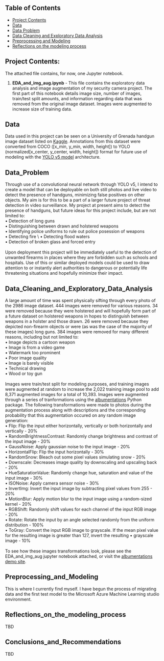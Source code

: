 ## Table of Contents  
- [Project Contents](#Project_Contents)
- [Data](#Data)  
- [Data Problem](#Data_Problem)  
- [Data Cleaning and Exploratory Data Analysis](#Data_Cleaning_and_Exploratory_Data_Analysis)  
- [Preprocessing and Modeling](#Preprocessing_and_Modeling)  
- [Reflections on the modeling process](#Reflections_on_the_modeling_process)  

## Project Contents:

The attached file contains, for now, one Jupyter notebook.
1. **EDA_and_img_aug.ipynb** - This file contains the exploratory data analysis and image augmentation of my security camera project. The first part of this notebook details image size, number of images, train/test split amounts, and information regarding data that was removed from the original image dataset. Images were augmented to increase size of training data.

## Data

Data used in this project can be seen on a University of Grenada handgun image dataset listed on [Kaggle](https://www.kaggle.com/andrewmvd/handgun-detection). Annotations from this dataset were converted from COCO ([x_min, y_min, width, height]) to YOLO (normalized[x_center, y_center, width, height]) format for future use of modeling with the [YOLO v5 model](https://github.com/ultralytics/yolov5) architecture.

## Data_Problem

Through use of a convolutional neural network through YOLO v5, I intend to create a model that can be deployable on both still photos and live video to detect the presence of handguns, minimizing false positives on other objects. My aim is for this to be a part of a larger future project of threat detection in video surveillance. My project at present aims to detect the presence of handguns, but future ideas for this project include, but are not limited to: \
• Detection of long guns \
• Distinguishing between drawn and holstered weapons \
• Identifying police uniforms to rule out police posession of weapons \
• Detecting fire  \ 
• Detecting flood waters \
• Detection of broken glass and forced entry \
 \
Upon deployment this project will be immediately useful to the detection of unwanted firearms in places where they are forbidden such as schools and hospitals. Use of this or similar deployed models could be used to draw attention to or instantly alert authorities to dangerous or potentially life threatening situations and hopefully minimize their impact. 
 
## Data_Cleaning_and_Exploratory_Data_Analysis

A large amount of time was spent physically sifting through every photo of the 2986 image dataset. 444 images were removed for various reasons. 34 were removed because they were holstered and will hopefully form part of a future dataset on holstered weapons in hopes to distinguish between weapons in a holster and those drawn. 26 were removed because they depicted non-firearm objects or were (as was the case of the majority of these images) long guns. 384 images were removed for many different reasons, including but not limited to: \
• Image depicts a cartoon weapon \
• Image is from a video game \
• Watermark too prominent \
• Poor image quality \
• Image is barely visible \
• Technical drawing \
• Wood or toy gun \
 \
Images were train/test split for modeling purposes, and training images were augmented at random to increase the 2,022 training image pool to add 8,371 augmented images for a total of 10,393. Images were augmented through a series of tranformations using the [albumentations](https://albumentations.ai/) Python package. The following transformations were made to photos during the augmentation process along with descriptions and the corresponding probability that this augmentation occured on any random image generation: \
• Flip: Flip the input either horizontally, vertically or both horizontally and vertically - 20% \
• RandomBrightnessContrast: Randomly change brightness and contrast of the input image - 20% \
• GaussNoise: Apply gaussian noise to the input image - 20% \
• HorizontalFlip: Flip the input horizontally - 30% \
• RandomSnow: Bleach out some pixel values simulating snow - 20% \
• Downscale: Decreases image quality by downscaling and upscaling back - 20% \
• HueSaturationValue: Randomly change hue, saturation and value of the input image - 30% \
• ISONoise: Apply camera sensor noise - 30% \
• InvertImg: Invert the input image by subtracting pixel values from 255 - 20% \
• MotionBlur: Apply motion blur to the input image using a random-sized kernel - 20% \
• RGBShift: Randomly shift values for each channel of the input RGB image - 20% \
• Rotate: Rotate the input by an angle selected randomly from the uniform distribution - 100% \
• ToGray: Convert the input RGB image to grayscale. If the mean pixel value for the resulting image is greater than 127, invert the resulting • grayscale image - 10% \
 \
To see how these images transformations look, please see the EDA_and_img_aug jupyter notebook attached, or visit the [albumentations demo site](https://albumentations-demo.herokuapp.com/).


## Preprocessing_and_Modeling

This is where I currently find myself. I have begun the process of migrating data and the first test model to the Microsoft Azure Machine Learning studio environment. 

## Reflections_on_the_modeling_process

TBD

## Conclusions_and_Recommendations

TBD
